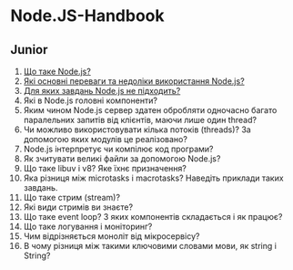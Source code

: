 # Node.JS-Handbook
## Junior
1. [Що таке Node.js?](junior/1-what-is-node-js.md)
2. [Які основні переваги та недоліки використання Node.js?](junior/2-what-are-the-main-advantages-and-disadvantages-of-using-node-js.md)
3. [Для яких завдань Node.js не підходить?](junior/3-what-tasks-is-node-js-not-suitable-for.md)
4. Які в Node.js головні компоненти?
5. Яким чином Node.js сервер здатен обробляти одночасно багато паралельних запитів від клієнтів, маючи лише один thread?
6. Чи можливо використовувати кілька потоків (threads)? За допомогою яких модулів це реалізовано?
7. Node.js інтерпретує чи компілює код програми?
8. Як зчитувати великі файли за допомогою Node.js?
9. Що таке libuv i v8? Яке їхнє призначення?
10. Яка різниця між microtasks і macrotasks? Наведіть приклади таких завдань.
11. Що таке стрим (stream)?
12. Які види стримів ви знаєте?
13. Що таке event loop? З яких компонентів складається і як працює?
14. Що таке логування і моніторинг?
15. Чим відрізняється моноліт від мікросервісу?
16. В чому різниця між такими ключовими словами мови, як string і String?
